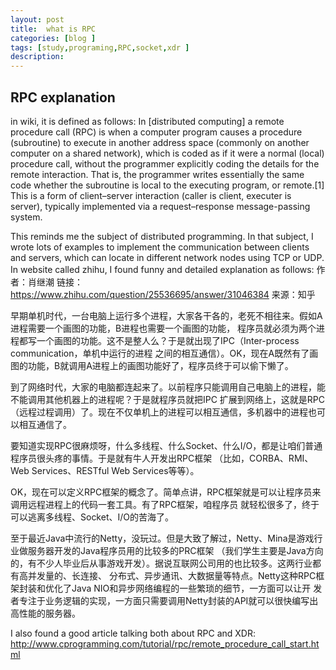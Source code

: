 ```yaml
---
layout: post
title:  what is RPC
categories: [blog ]
tags: [study,programing,RPC,socket,xdr ]
description: 
--- 
```


## RPC explanation
 
 in wiki, it is defined as follows:
 In [distributed computing] a remote procedure call (RPC) is when a computer program causes a procedure 
 (subroutine) to execute in another address space (commonly on another computer on a shared network),
 which is coded as if it were a normal (local) procedure call, without the programmer explicitly coding
 the details for the remote interaction. That is, the programmer writes essentially the same code whether
 the subroutine is local to the executing program, or remote.[1] This is a form of client–server interaction
 (caller is client, executer is server), typically implemented via a request–response message-passing system.
 
 This reminds me the subject of distributed programming. In that subject, I wrote lots of examples to implement
 the communication between clients and servers, which can locate in different network nodes using TCP or UDP.
 In website called zhihu, I found funny and detailed explanation as follows:
 作者：肖继潮
链接：https://www.zhihu.com/question/25536695/answer/31046384
来源：知乎

早期单机时代，一台电脑上运行多个进程，大家各干各的，老死不相往来。假如A进程需要一个画图的功能，B进程也需要一个画图的功能，
程序员就必须为两个进程都写一个画图的功能。这不是整人么？于是就出现了IPC（Inter-process communication，单机中运行的进程
之间的相互通信）。OK，现在A既然有了画图的功能，B就调用A进程上的画图功能好了，程序员终于可以偷下懒了。


到了网络时代，大家的电脑都连起来了。以前程序只能调用自己电脑上的进程，能不能调用其他机器上的进程呢？于是就程序员就把IPC
扩展到网络上，这就是RPC（远程过程调用）了。现在不仅单机上的进程可以相互通信，多机器中的进程也可以相互通信了。

要知道实现RPC很麻烦呀，什么多线程、什么Socket、什么I/O，都是让咱们普通程序员很头疼的事情。于是就有牛人开发出RPC框架
（比如，CORBA、RMI、Web Services、RESTful Web Services等等）。

OK，现在可以定义RPC框架的概念了。简单点讲，RPC框架就是可以让程序员来调用远程进程上的代码一套工具。有了RPC框架，咱程序员
就轻松很多了，终于可以逃离多线程、Socket、I/O的苦海了。

至于最近Java中流行的Netty，没玩过。但是大致了解过，Netty、Mina是游戏行业做服务器开发的Java程序员用的比较多的PRC框架
（我们学生主要是Java方向的，有不少人毕业后从事游戏开发）。据说互联网公司用的也比较多。这两行业都有高并发量的、长连接、
分布式、异步通讯、大数据量等特点。Netty这种RPC框架封装和优化了Java NIO和异步网络编程的一些繁琐的细节，一方面可以让开
发者专注于业务逻辑的实现，一方面只需要调用Netty封装的API就可以很快编写出高性能的服务器。

I also found a good article talking both about RPC and XDR:
http://www.cprogramming.com/tutorial/rpc/remote_procedure_call_start.html
